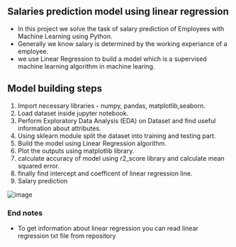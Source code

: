 ## Salaries prediction model using linear regression
- In this project we solve the task of salary prediction  of Employees with Machine Learning using Python.
- Generally we know salary is determined by the working experiance of a employee.
- we use Linear Regression to build a model  which is a supervised machine learning algorithm in machine learing.
## Model building steps <br>
1. Import necessary libraries - numpy, pandas, matplotlib,seaborn.
2. Load dataset inside jupyter notebook.
3. Perform Exploratory Data Analysis (EDA) on Dataset and find useful information about attributes.
4. Using sklearn module split the dataset into training and testing part.
5. Build the model using Linear Regression algorithm.
6. Plot the outputs using matplotlib library.
7. calculate accuracy of model using r2_score library and calculate mean squared error.
8. finally find intercept and coefficent of linear regression line.
9. Salary prediction

![image](https://github.com/2000-Rahul/Salaries-prediction-model-using-linear-regression/assets/136818857/052168a7-445c-42be-9d1b-6e8621be3dce)


### End notes
- To get information about linear regression you can read linear regression txt file from repository
